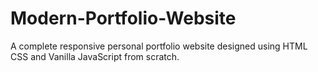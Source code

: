 # Modern-Portfolio-Website
A complete responsive personal portfolio website designed  using HTML CSS and Vanilla JavaScript from scratch.

